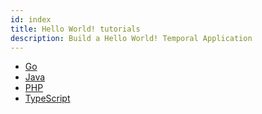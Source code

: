 ```yaml
---
id: index
title: Hello World! tutorials
description: Build a Hello World! Temporal Application
---
```


- [Go](/go/hello-world-tutorial)
- [Java](/java/hello-world-tutorial)
- [PHP](/php/hello-world)
- [TypeScript](/typescript/hello-world)
